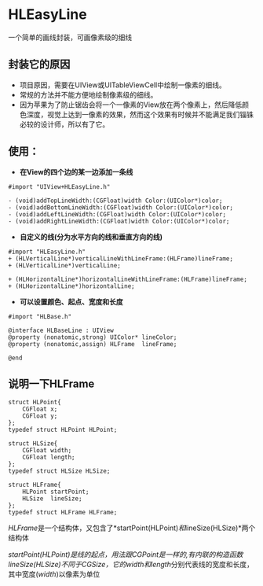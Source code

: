 # HLEasyLine
一个简单的画线封装，可画像素级的细线
## 封装它的原因
- 项目原因，需要在UIView或UITableViewCell中绘制一像素的细线。
- 常规的方法并不能方便地绘制像素级的细线。
- 因为苹果为了防止锯齿会将一个一像素的View放在两个像素上，然后降低颜色深度，视觉上达到一像素的效果，然而这个效果有时候并不能满足我们锱铢必较的设计师，所以有了它。

## 使用：
- **在View的四个边的某一边添加一条线**

```
#import "UIView+HLEasyLine.h"
 
- (void)addTopLineWidth:(CGFloat)width Color:(UIColor*)color;
- (void)addBottomLineWidth:(CGFloat)width Color:(UIColor*)color;
- (void)addLeftLineWidth:(CGFloat)width Color:(UIColor*)color;
- (void)addRightLineWidth:(CGFloat)width Color:(UIColor*)color;

```

- **自定义的线(分为水平方向的线和垂直方向的线)**

```
#import "HLEasyLine.h"
+ (HLVerticalLine*)verticalLineWithLineFrame:(HLFrame)lineFrame;
+ (HLVerticalLine*)verticalLine;

+ (HLHorizontalLine*)horizontalLineWithLineFrame:(HLFrame)lineFrame;
+ (HLHorizontalLine*)horizontalLine;
```

- **可以设置颜色、起点、宽度和长度**

```
#import "HLBase.h"

@interface HLBaseLine : UIView
@property (nonatomic,strong) UIColor* lineColor;
@property (nonatomic,assign) HLFrame  lineFrame;

@end
```

## 说明一下HLFrame
```
struct HLPoint{
    CGFloat x;
    CGFloat y;
};
typedef struct HLPoint HLPoint;

struct HLSize{
    CGFloat width;
    CGFloat length;
};
typedef struct HLSize HLSize;

struct HLFrame{
    HLPoint startPoint;
    HLSize  lineSize;
};
typedef struct HLFrame HLFrame;
```
*HLFrame*是一个结构体，又包含了*startPoint(HLPoint)*和*lineSize(HLSize)*两个结构体

*startPoint(HLPoint)*是线的起点，用法跟CGPoint是一样的,有内联的构造函数
*lineSize(HLSize)*不同于CGSize，它的*width*和*length*分别代表线的宽度和长度，其中宽度(*width*)以像素为单位

